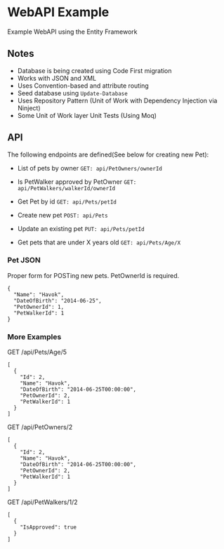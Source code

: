 # WebAPI Example

Example WebAPI using the Entity Framework

## Notes

* Database is being created using Code First migration
* Works with JSON and XML
* Uses Convention-based and attribute routing
* Seed database using ```Update-Database```
* Uses Repository Pattern (Unit of Work with Dependency Injection via Ninject)
* Some Unit of Work layer Unit Tests (Using Moq)

## API 

The following endpoints are defined(See below for creating new Pet):

* List of pets by owner ```GET: api/PetOwners/ownerId```

* Is PetWalker approved by PetOwner ```GET: api/PetWalkers/walkerId/ownerId```

* Get Pet by id ```GET: api/Pets/petId```

* Create new pet ```POST: api/Pets```

* Update an existing pet ```PUT: api/Pets/petId```

* Get pets that are under X years old ```GET: api/Pets/Age/X```

### Pet JSON

Proper form for POSTing new pets. PetOwnerId is required.

```
{
  "Name": "Havok",
  "DateOfBirth": "2014-06-25",
  "PetOwnerId": 1,
  "PetWalkerId": 1
}
```

### More Examples

GET /api/Pets/Age/5
```
[
  {
    "Id": 2,
    "Name": "Havok",
    "DateOfBirth": "2014-06-25T00:00:00",
    "PetOwnerId": 2,
    "PetWalkerId": 1
  }
]
```

GET /api/PetOwners/2
```
[
  {
    "Id": 2,
    "Name": "Havok",
    "DateOfBirth": "2014-06-25T00:00:00",
    "PetOwnerId": 2,
    "PetWalkerId": 1
  }
]
```

GET /api/PetWalkers/1/2
```
[
  {
    "IsApproved": true
  }
]
```